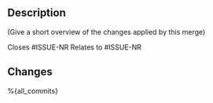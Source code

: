 ## Description
(Give a short overview of the changes applied by this merge)

Closes #ISSUE-NR
Relates to #ISSUE-NR

## Changes
%{all_commits}